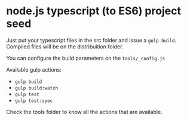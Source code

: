 # node.js typescript (to ES6) project seed

Just put your typescript files in the src folder and issue a `gulp build`. Compiled files will be on the distribuition folder.

You can configure the build parameters on the `tools/_config.js`

Available gulp actions:

- `gulp build`
- `gulp build:watch`
- `gulp test`
- `gulp test:spec`

Check the tools folder to know all the actions that are available.